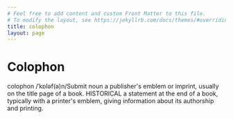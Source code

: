 ```yaml
---
# Feel free to add content and custom Front Matter to this file.
# To modify the layout, see https://jekyllrb.com/docs/themes/#overriding-theme-defaults
title: colophon
layout: page
---
```


# Colophon

colophon
/ˈkɒləf(ə)n/Submit
noun
a publisher's emblem or imprint, usually on the title page of a book.
HISTORICAL
a statement at the end of a book, typically with a printer's emblem, giving information about its authorship and printing.
